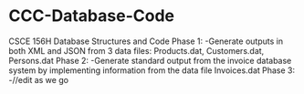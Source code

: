 # CCC-Database-Code
CSCE 156H Database Structures and Code
  Phase 1:
    -Generate outputs in both XML and JSON from 3 data files: Products.dat, Customers.dat, Persons.dat
  Phase 2:
    -Generate standard output from the invoice database system by implementing information from the data file Invoices.dat
  Phase 3:
    -//edit as we go
